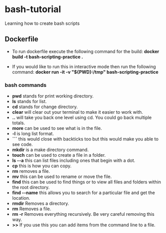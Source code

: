 # bash-tutorial

 Learning how to create bash scripts

## Dockerfile

* To run dockerfile execute the following command for the build:
**docker build -t bash-scripting-practice .**

* If you would like to run this in interactive mode then run the following command:
**docker run -it -v "${PWD}:/tmp" bash-scripting-practice**

### bash commands

* **pwd** stands for print working directory.
* **ls** stands for list.
* **cd** stands for change directory.
* **clear** will clear out your terminal to make it easier to work with.
* **..** will take you back one level using cd. You could go back multiple totals.
* **more** can be used to see what is in the file.
* **-l** is long list format.
* **```** this would close with backticks too but this would make you able to see code.
* **mkdir** is a make directory command.
* **touch** can be used to create a file in a folder.
* **ls --a** this can list files including ones that begin with a dot.
* **cp** this is how you can copy.
* **rm** removes a file.
* **mv** this can be used to rename or move the file.
* **find** this can be used to find things or to view all files and folders within the root directory.
* **find --name** this allows you to search for a particular file and get the location.
* **rmdir** Removes a directory.
* **rm** Removes a file.
* **rm -r** Removes everything recursively.  Be very careful removing this way.
* **>>** If you use this you can add items from the command line to a file.
